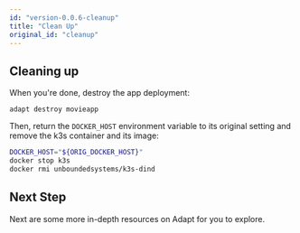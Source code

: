 ```yaml
---
id: "version-0.0.6-cleanup"
title: "Clean Up"
original_id: "cleanup"
---
```

<!-- DOCTOC SKIP -->


## Cleaning up

When you're done, destroy the app deployment:
<!-- doctest command -->

```console
adapt destroy movieapp
```

Then, return the `DOCKER_HOST` environment variable to its original setting and remove the k3s container and its image:
<!-- doctest command -->

```bash
DOCKER_HOST="${ORIG_DOCKER_HOST}"
docker stop k3s
docker rmi unboundedsystems/k3s-dind
```

## Next Step

Next are some more in-depth resources on Adapt for you to explore.

